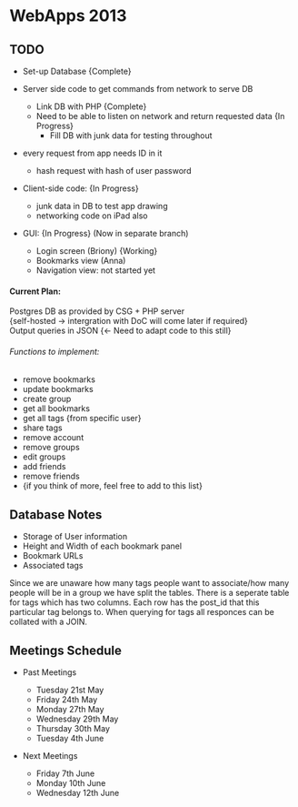 # WebApps 2013

  
## TODO

 - Set-up Database {Complete}  
 - Server side code to get commands from network to serve DB  
    - Link DB with PHP {Complete}
    - Need to be able to listen on network and return requested data {In Progress}  
      - Fill DB with junk data for testing throughout  

 - every request from app needs ID in it  
    - hash request with hash of user password  

 - Client-side code: {In Progress}  
    - junk data in DB to test app drawing  
    - networking code on iPad also

 - GUI: {In Progress} (Now in separate branch)
    - Login screen (Briony) {Working}
    - Bookmarks view (Anna)
    - Navigation view: not started yet

#### Current Plan:  
Postgres DB as provided by CSG + PHP server  
{self-hosted -> intergration with DoC will come later if required}  
Output queries in JSON {<- Need to adapt code to this still}



###### Functions to implement:
 - remove bookmarks
 - update bookmarks
 - create group
 - get all bookmarks
 - get all tags {from specific user}
 - share tags
 - remove account
 - remove groups
 - edit groups
 - add friends
 - remove friends
 - {if you think of more, feel free to add to this list}
  

  
  
## Database Notes

 - Storage of User information
 - Height and Width of each bookmark panel
 - Bookmark URLs
 - Associated tags  

Since we are unaware how many tags people want to associate/how many people will be in a group we have split the tables. There is a seperate table for tags which has two columns. Each row has the post_id that this particular tag belongs to. When querying for tags all responces can be collated with a JOIN.


## Meetings Schedule

 - Past Meetings  
    - Tuesday 21st May  
    - Friday 24th May  
    - Monday 27th May  
    - Wednesday 29th May  
    - Thursday 30th May  
    - Tuesday 4th June 
    
 - Next Meetings
    - Friday 7th June  
    - Monday 10th June  
    - Wednesday 12th June  
